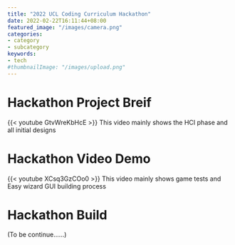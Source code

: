 ```yaml
---
title: "2022 UCL Coding Curriculum Hackathon"
date: 2022-02-22T16:11:44+08:00
featured_image: "/images/camera.png"
categories:
- category
- subcategory
keywords:
- tech
#thumbnailImage: "/images/upload.png"
---
```

# Hackathon Project Breif

{{< youtube GtvWreKbHcE >}}
This video mainly shows the HCI phase and all initial designs
<!--more-->
# Hackathon Video Demo
{{< youtube XCsq3GzCOo0 >}}
This video mainly shows game tests and Easy wizard GUI building process

# Hackathon Build
(To be continue......)
